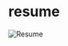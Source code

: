 # resume

![Resume](https://github.com/Iamkrmayank/resume/assets/103871423/4b78e1cc-8bdb-49cb-b4e4-ba2f686371f6)
